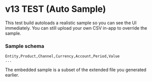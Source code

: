 # v13 TEST (Auto Sample)
This test build autoloads a realistic sample so you can see the UI immediately.
You can still upload your own CSV in-app to override the sample.

### Sample schema
```
Entity,Product,Channel,Currency,Account,Period,Value
...
```

The embedded sample is a subset of the extended file you generated earlier.
